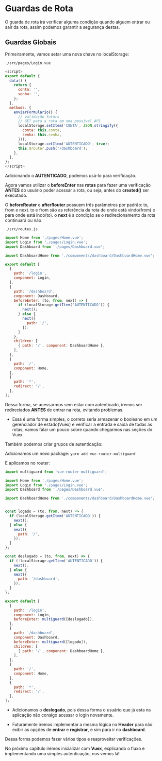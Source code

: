 # Guardas de Rota

O guarda de rota irá verificar alguma condição quando alguem entrar ou sair da rota, assim podemos garantir a segurança destas.

## Guardas Globais

Primeiramente, vamos setar uma nova chave no localStorage:

`./src/pages/Login.vue`

```js
<script>
export default {
  data() {
    return {
      conta: '',
      senha: '',
    };
  },
  methods: {
    enviarFormulario() {
      // validação futura
      // GET para a rota em uma possível API
      localStorage.setItem('CONTA', JSON.stringify({
        conta: this.conta,
        senha: this.senha,
      }));
      localStorage.setItem('AUTENTICADO', true);
      this.$router.push('/dashboard');
    },
  },
};
</script>
```

Adicionando o **AUTENTICADO**, podemos usá-lo para verificação.

Agora vamos utilizar o **beforeEnter** nas **rotas** para fazer uma verificação **ANTES** do usuário poder acessar a rota, ou seja, antes do **created()** ser executado.

O **beforeRouter** e **afterRouter** possuem três parâmetros por padrão: to, from e next. to e from são as referência da rota de onde está vindo(from) e para onde está indo(to). o **next** é a condição se o redirecionamento da rota continuará ou não.

`./src/routes.js`

```js
import Home from './pages/Home.vue';
import Login from './pages/Login.vue';
import Dashboard from './pages/Dashboard.vue';

import DashboardHome from './components/dashboard/DashboardHome.vue';

export default [
  {
    path: '/login',
    component: Login,
  },
  {
    path: '/dashboard',
    component: Dashboard,
    beforeEnter: (to, from, next) => {
      if (localStorage.getItem('AUTENTICADO')) {
        next();
      } else {
        next({
          path: '/',
        });
      }
    },
    children: [
      { path: '/', component: DashboardHome },
    ],
  },
  {
    path: '/',
    component: Home,
  },
  {
    path: '*',
    redirect: '/',
  },
];
```

Dessa forma, se acessarmos sem estar com autenticado, iremos ser redireciados **ANTES** de entrar na rota, evitando problemas.

* Essa é uma forma simples, o correto seria armazenar o booleano em um gerenciador de estado(Vuex) e verificar a entrada e saida de todas as rotas, vamos falar um pouco sobre quando chegarmos nas seções do Vuex.

Também podemos criar grupos de autenticação:

Adicionamos um novo package: `yarn add vue-router-multiguard`

E aplicamos no router:

```js
import multiguard from 'vue-router-multiguard';

import Home from './pages/Home.vue';
import Login from './pages/Login.vue';
import Dashboard from './pages/Dashboard.vue';

import DashboardHome from './components/dashboard/DashboardHome.vue';


const logado = (to, from, next) => {
  if (localStorage.getItem('AUTENTICADO')) {
    next();
  } else {
    next({
      path: '/',
    });
  }
};

const deslogado = (to, from, next) => {
  if (!localStorage.getItem('AUTENTICADO')) {
    next();
  } else {
    next({
      path: '/dashboard',
    });
  }
};

export default [
  {
    path: '/login',
    component: Login,
    beforeEnter: multiguard([deslogado]),
  },
  {
    path: '/dashboard',
    component: Dashboard,
    beforeEnter: multiguard([logado]),
    children: [
      { path: '/', component: DashboardHome },
    ],
  },
  {
    path: '/',
    component: Home,
  },
  {
    path: '*',
    redirect: '/',
  },
];
```

* Adicionamos o **deslogado**, pois dessa forma o usuário que já esta na aplicação não consigo acessar o login novamente.

* Futuramente iremos implementar a mesma lógica no **Header** para não exibir as opções de **entrar** e **registrar**, e sim para ir no **dashboard**.

Dessa forma podemos fazer vários tipos e reaproveitar verificações.

No próximo capítulo iremos inicializar com **Vuex**, explicando o fluxo e implementando uma simples autenticação, nos vemos lá!


